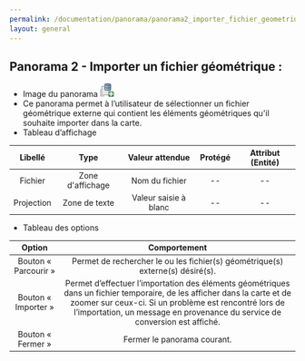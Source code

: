 ```yaml
---
permalink: /documentation/panorama/panorama2_importer_fichier_geometrique/
layout: general
---
```


## Panorama 2 - Importer un fichier géométrique :

* Image du panorama
![image du panorama](https://raw.githubusercontent.com/infra-geo-ouverte/igo/master/interfaces/navigateur/public/images/toolbar/mActionAddLayer.png)
* Ce panorama permet à l’utilisateur de sélectionner un fichier géométrique externe qui contient les éléments géométriques qu'il souhaite importer dans la carte.
* Tableau d’affichage

|   Libellé |                                      Type                 | Valeur attendue | Protégé  | Attribut (Entité)|
|:-------------------------------------------------------------------------------------------------------:|:---------------:| :---------------:|:---------------:|:---------------:|
|Fichier|Zone d'affichage|Nom du fichier|--|--| 
|Projection|Zone de texte|Valeur saisie à blanc|--|--|  

* Tableau des options

| Option | Comportement |  
|:------:|:------------:|
|Bouton « Parcourir »|Permet de rechercher le ou les fichier(s) géométrique(s) externe(s) désiré(s).|                                                                   
|Bouton « Importer »|Permet d’effectuer l’importation des éléments géométriques dans un fichier temporaire, de les afficher dans la carte et de zoomer sur ceux-ci. Si un problème est rencontré lors de l’importation, un message en provenance du service de conversion est affiché.||Bouton « Fermer »|Fermer le panorama courant.|
|Bouton « Fermer »|Fermer le panorama courant.|
